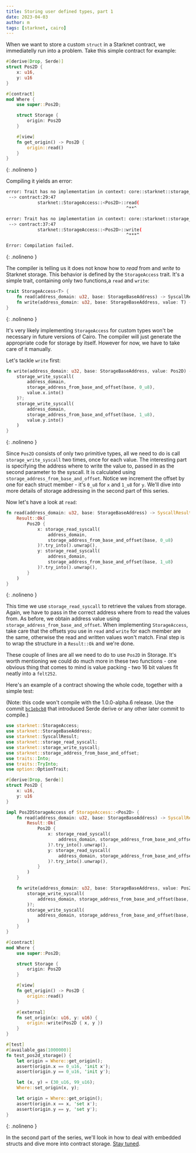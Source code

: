 ```yaml
---
title: Storing user defined types, part 1
date: 2023-04-03
author: m
tags: [starknet, cairo]
---
```


When we want to store a custom `struct` in a Starknet contract, we immediatelly run into a problem. Take this simple contract for example:

```rust
#[derive(Drop, Serde)]
struct Pos2D {
    x: u16,
    y: u16
}

#[contract]
mod Where {
    use super::Pos2D;

    struct Storage {
        origin: Pos2D
    }

    #[view]
    fn get_origin() -> Pos2D {
        origin::read()
    }
}
```
{: .nolineno }

Compiling it yields an error:

```sh
error: Trait has no implementation in context: core::starknet::storage_access::StorageAccess::<pos2d::pos2d::Pos2D>
 --> contract:29:47
            starknet::StorageAccess::<Pos2D>::read(
                                              ^**^

error: Trait has no implementation in context: core::starknet::storage_access::StorageAccess::<pos2d::pos2d::Pos2D>
 --> contract:37:47
            starknet::StorageAccess::<Pos2D>::write(
                                              ^***^

Error: Compilation failed.
```
{: .nolineno }

The compiler is telling us it does not know how to *read* from and *write* to Starknet storage. This behavior is defined by the `StorageAccess` trait. It's a simple trait, containing only two functions,a `read` and `write`:

```rust
trait StorageAccess<T> {
    fn read(address_domain: u32, base: StorageBaseAddress) -> SyscallResult<T>;
    fn write(address_domain: u32, base: StorageBaseAddress, value: T) -> SyscallResult<()>;
}
```
{: .nolineno }

 It's very likely implementing `StorageAccess` for custom types won't be necessary in future versions of Cairo. The compiler will just generate the appropriate code for storage by itself. However for now, we have to take care of it manually.

Let's tackle `write` first:

```rust
fn write(address_domain: u32, base: StorageBaseAddress, value: Pos2D) -> SyscallResult::<()> {
    storage_write_syscall(
        address_domain,
        storage_address_from_base_and_offset(base, 0_u8),
        value.x.into()
    )?;
    storage_write_syscall(
        address_domain,
        storage_address_from_base_and_offset(base, 1_u8),
        value.y.into()
    )
}
```
{: .nolineno }

Since `Pos2D` consists of only two primitive types, all we need to do is call `storage_write_syscall` two times, once for each value. The interesting part is specifying the address where to write the value to, passed in as the second parameter to the syscall. It is calculated using `storage_address_from_base_and_offset`. Notice we increment the offset by one for each struct member - it's `0_u8` for `x` and `1_u8` for `y`. We'll dive into more details of storage addressing in the second part of this series.

Now let's have a look at `read`:

```rust
fn read(address_domain: u32, base: StorageBaseAddress) -> SyscallResult::<Pos2D> {
    Result::Ok(
        Pos2D {
            x: storage_read_syscall(
                address_domain,
                storage_address_from_base_and_offset(base, 0_u8)
            )?.try_into().unwrap(),
            y: storage_read_syscall(
                address_domain,
                storage_address_from_base_and_offset(base, 1_u8)
            )?.try_into().unwrap(),
        }
    )
}
```
{: .nolineno }

This time we use `storage_read_syscall` to retrieve the values from storage. Again, we have to pass in the correct address where from to read the values from. As before, we obtain address value using `storage_address_from_base_and_offset`. When implementing `StorageAccess`, take care that the offsets you use in `read` and `write` for each member are the same, otherwise the read and written values won't match. Final step is to wrap the structure in a `Result::Ok` and we're done.

These couple of lines are all we need to do to use `Pos2D` in Storage. It's worth mentioning we could do much more in these two functions - one obvious thing that comes to mind is value packing - two 16 bit values fit neatly into a `felt252`.

Here's an example of a contract showing the whole code, together with a simple test:

(Note: this code won't compile with the 1.0.0-alpha.6 release. Use the commit [`bc1ebcb8`](https://github.com/starkware-libs/cairo/commit/bc1ebcb8236603baa2b1f25bb04148a00aac0984) that introduced Serde derive or any other later commit to compile.)

```rust
use starknet::StorageAccess;
use starknet::StorageBaseAddress;
use starknet::SyscallResult;
use starknet::storage_read_syscall;
use starknet::storage_write_syscall;
use starknet::storage_address_from_base_and_offset;
use traits::Into;
use traits::TryInto;
use option::OptionTrait;

#[derive(Drop, Serde)]
struct Pos2D {
    x: u16,
    y: u16
}

impl Pos2DStorageAccess of StorageAccess::<Pos2D> {
    fn read(address_domain: u32, base: StorageBaseAddress) -> SyscallResult::<Pos2D> {
        Result::Ok(
            Pos2D {
                x: storage_read_syscall(
                    address_domain, storage_address_from_base_and_offset(base, 0_u8)
                )?.try_into().unwrap(),
                y: storage_read_syscall(
                    address_domain, storage_address_from_base_and_offset(base, 1_u8)
                )?.try_into().unwrap(),
            }
        )
    }

    fn write(address_domain: u32, base: StorageBaseAddress, value: Pos2D) -> SyscallResult::<()> {
        storage_write_syscall(
            address_domain, storage_address_from_base_and_offset(base, 0_u8), value.x.into()
        )?;
        storage_write_syscall(
            address_domain, storage_address_from_base_and_offset(base, 1_u8), value.y.into()
        )
    }
}

#[contract]
mod Where {
    use super::Pos2D;

    struct Storage {
        origin: Pos2D
    }

    #[view]
    fn get_origin() -> Pos2D {
        origin::read()
    }

    #[external]
    fn set_origin(x: u16, y: u16) {
        origin::write(Pos2D { x, y })
    }
}

#[test]
#[available_gas(1000000)]
fn test_pos2d_storage() {
    let origin = Where::get_origin();
    assert(origin.x == 0_u16, 'init x');
    assert(origin.y == 0_u16, 'init y');

    let (x, y) = (30_u16, 99_u16);
    Where::set_origin(x, y);

    let origin = Where::get_origin();
    assert(origin.x == x, 'set x');
    assert(origin.y == y, 'set y');
}
```
{: .nolineno }

In the second part of the series, we'll look in how to deal with embedded structs and dive more into contract storage. [Stay tuned](https://twitter.com/cairopractice).
